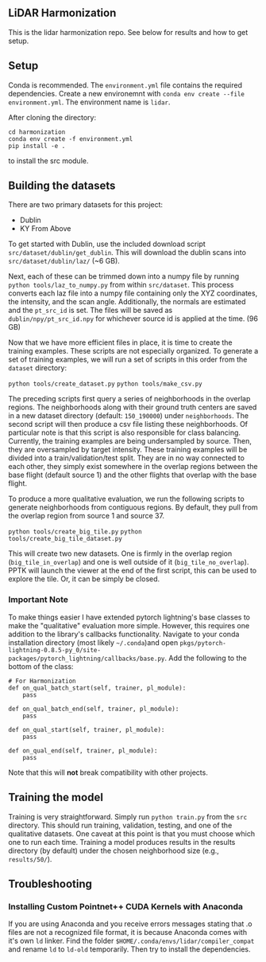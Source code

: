 LiDAR Harmonization
--

This is the lidar harmonization repo. See below for results and how to get setup.

## Setup

Conda is recommended. The `environment.yml` file contains the required dependencies. Create a new environemnt with `conda env create --file environment.yml`. The environment name is `lidar`. 

After cloning the directory:
```
cd harmonization
conda env create -f environment.yml
pip install -e .
```
to install the src module.

## Building the datasets

There are two primary datasets for this project:
- Dublin
- KY From Above

To get started with Dublin, use the included download script `src/dataset/dublin/get_dublin`. This will download the dublin scans into `src/dataset/dublin/laz/` (~6 GB). 

Next, each of these can be trimmed down into a numpy file by running `python tools/laz_to_numpy.py` from within `src/dataset`. This process converts each laz file into a numpy file containing only the XYZ coordinates, the intensity, and the scan angle. Additionally, the normals are estimated and the `pt_src_id` is set. The files will be saved as `dublin/npy/pt_src_id.npy` for whichever source id is applied at the time. (96 GB)

Now that we have more efficient files in place, it is time to create the training examples. These scripts are not especially organized. To generate a set of training examples, we will run a set of scripts in this order from the `dataset` directory:

`python tools/create_dataset.py`
`python tools/make_csv.py`

The preceding scripts first query a series of neighborhoods in the overlap regions. The neighborhoods along with their ground truth centers are saved in a new dataset directory (default: `150_190000`) under `neighborhoods`. The second script will then produce a csv file listing these neighborhoods. Of particular note is that this script is also responsible for class balancing. Currently, the training examples are being undersampled by source. Then, they are oversampled by target intensity. These training examples will be divided into a train/validation/test split. They are in no way connected to each other, they simply exist somewhere in the overlap regions between the base flight (default source 1) and the other flights that overlap with the base flight.

To produce a more qualitative evaluation, we run the following scripts to generate neighborhoods from contiguous regions. By default, they pull from the overlap region from source 1 and source 37. 

`python tools/create_big_tile.py`
`python tools/create_big_tile_dataset.py`

This will create two new datasets. One is firmly in the overlap region (`big_tile_in_overlap`) and one is well outside of it (`big_tile_no_overlap`). PPTK will launch the viewer at the end of the first script, this can be used to explore the tile. Or, it can be simply be closed. 

### Important Note
To make things easier I have extended pytorch lightning's base classes to make the "qualitative" evaluation more simple. However, this requires one addition to the library's callbacks functionality. Navigate to your conda installation directory (most likely `~/.conda`)and open `pkgs/pytorch-lightning-0.8.5-py_0/site-packages/pytorch_lightning/callbacks/base.py`. Add the following to the bottom of the class:
```
# For Harmonization
def on_qual_batch_start(self, trainer, pl_module):
    pass

def on_qual_batch_end(self, trainer, pl_module):
    pass

def on_qual_start(self, trainer, pl_module):
    pass

def on_qual_end(self, trainer, pl_module):
    pass
```

Note that this will **not** break compatibility with other projects. 


## Training the model

Training is very straightforward. Simply run `python train.py` from the `src` directory. This should run training, validation, testing, and one of the qualitative datasets. One caveat at this point is that you must choose which one to run each time. Training a model produces results in the results directory (by default) under the chosen neighborhood size (e.g., `results/50/`). 

## Troubleshooting

### Installing Custom Pointnet++ CUDA Kernels with Anaconda
If you are using Anaconda and you receive errors messages stating that .o files are not a recognized file format, it is because Anaconda comes with it's own `ld` linker. Find the folder `$HOME/.conda/envs/lidar/compiler_compat` and rename `ld` to `ld-old` temporarily. Then try to install the dependencies.
